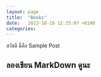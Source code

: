 ```yaml
---
layout: page
title:  "Books"
date:   2023-10-10 12:25:07 +0100
categories: 
---
```

สวัสดี นี่คือ Sample Post

## ลองเขียน MarkDown ดูนะ